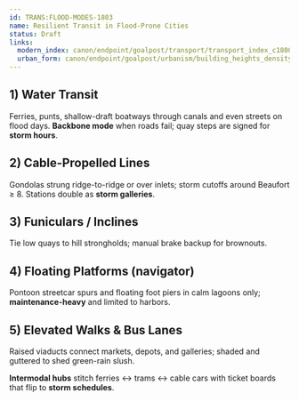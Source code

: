 ```yaml
---
id: TRANS:FLOOD-MODES-1803
name: Resilient Transit in Flood-Prone Cities
status: Draft
links:
  modern_index: canon/endpoint/goalpost/transport/transport_index_c1800.md
  urban_form: canon/endpoint/goalpost/urbanism/building_heights_density_c1800.md
---
```


## 1) Water Transit
Ferries, punts, shallow-draft boatways through canals and even streets on flood days. **Backbone mode** when roads fail; quay steps are signed for **storm hours**.

## 2) Cable-Propelled Lines
Gondolas strung ridge-to-ridge or over inlets; storm cutoffs around Beaufort ≥ 8. Stations double as **storm galleries**.

## 3) Funiculars / Inclines
Tie low quays to hill strongholds; manual brake backup for brownouts.

## 4) Floating Platforms (navigator)
Pontoon streetcar spurs and floating foot piers in calm lagoons only; **maintenance-heavy** and limited to harbors.

## 5) Elevated Walks & Bus Lanes
Raised viaducts connect markets, depots, and galleries; shaded and guttered to shed green-rain slush.

**Intermodal hubs** stitch ferries ↔ trams ↔ cable cars with ticket boards that flip to **storm schedules**.
